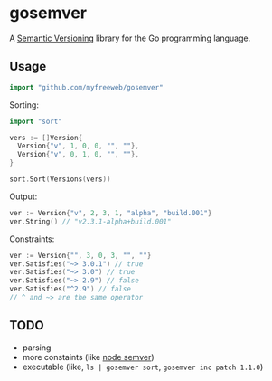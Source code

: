 # gosemver

A [Semantic Versioning](http://semver.org) library for the Go programming language.

## Usage

```go
import "github.com/myfreeweb/gosemver"
```

Sorting:

```go
import "sort"

vers := []Version{
  Version{"v", 1, 0, 0, "", ""},
  Version{"v", 0, 1, 0, "", ""},
}

sort.Sort(Versions(vers))
```

Output:

```go
ver := Version{"v", 2, 3, 1, "alpha", "build.001"}
ver.String() // "v2.3.1-alpha+build.001"
```

Constraints:

```go
ver := Version{"", 3, 0, 3, "", ""}
ver.Satisfies("~> 3.0.1") // true
ver.Satisfies("~> 3.0") // true
ver.Satisfies("~> 2.9") // false
ver.Satisfies("^2.9") // false
// ^ and ~> are the same operator
```

## TODO

- parsing
- more constaints (like [node semver](https://www.npmjs.org/doc/misc/semver.html))
- executable (like, `ls | gosemver sort`, `gosemver inc patch 1.1.0`)
